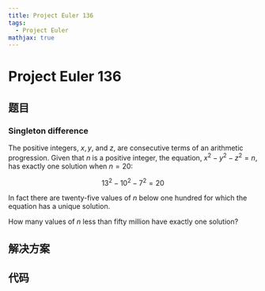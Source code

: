 ```yaml
---
title: Project Euler 136
tags:
  - Project Euler
mathjax: true
---
```

<escape><!-- more --></escape>
    

# Project Euler 136
## 题目
### Singleton difference
The positive integers, $x, y$, and $z$, are consecutive terms of an arithmetic progression. Given that $n$ is a positive integer, the equation, $x^2 − y^2 − z^2 = n$, has exactly one solution when $n = 20$:

$$13^2 − 10^2 − 7^2 = 20$$

In fact there are twenty-five values of $n$ below one hundred for which the equation has a unique solution.

How many values of $n$ less than fifty million have exactly one solution?


## 解决方案


## 代码


